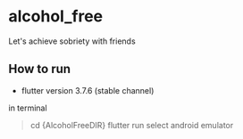 # alcohol_free

Let's achieve sobriety with friends

## How to run

- flutter version 3.7.6 (stable channel)

in terminal

> cd {AlcoholFreeDIR}
> flutter run
> select android emulator
